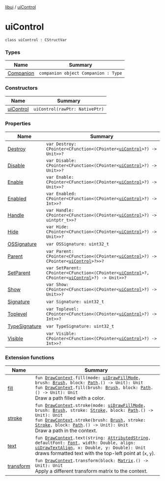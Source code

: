 [libui](../README.md) / [uiControl](README.md)

# uiControl

`class uiControl : CStructVar`

### Types

| Name | Summary |
|---|---|
| [Companion](-companion.md) | `companion object Companion : Type` |

### Constructors

| Name | Summary |
|---|---|
| [uiControl](ui-control.md) | `uiControl(rawPtr: NativePtr)` |

### Properties

| Name | Summary |
|---|---|
| [Destroy](-destroy.md) | `var Destroy: CPointer<CFunction<(CPointer<`[`uiControl`](README.md)`>?) -> Unit>>?` |
| [Disable](-disable.md) | `var Disable: CPointer<CFunction<(CPointer<`[`uiControl`](README.md)`>?) -> Unit>>?` |
| [Enable](-enable.md) | `var Enable: CPointer<CFunction<(CPointer<`[`uiControl`](README.md)`>?) -> Unit>>?` |
| [Enabled](-enabled.md) | `var Enabled: CPointer<CFunction<(CPointer<`[`uiControl`](README.md)`>?) -> Int>>?` |
| [Handle](-handle.md) | `var Handle: CPointer<CFunction<(CPointer<`[`uiControl`](README.md)`>?) -> uintptr_t>>?` |
| [Hide](-hide.md) | `var Hide: CPointer<CFunction<(CPointer<`[`uiControl`](README.md)`>?) -> Unit>>?` |
| [OSSignature](-o-s-signature.md) | `var OSSignature: uint32_t` |
| [Parent](-parent.md) | `var Parent: CPointer<CFunction<(CPointer<`[`uiControl`](README.md)`>?) -> CPointer<`[`uiControl`](README.md)`>?>>?` |
| [SetParent](-set-parent.md) | `var SetParent: CPointer<CFunction<(CPointer<`[`uiControl`](README.md)`>?, CPointer<`[`uiControl`](README.md)`>?) -> Unit>>?` |
| [Show](-show.md) | `var Show: CPointer<CFunction<(CPointer<`[`uiControl`](README.md)`>?) -> Unit>>?` |
| [Signature](-signature.md) | `var Signature: uint32_t` |
| [Toplevel](-toplevel.md) | `var Toplevel: CPointer<CFunction<(CPointer<`[`uiControl`](README.md)`>?) -> Int>>?` |
| [TypeSignature](-type-signature.md) | `var TypeSignature: uint32_t` |
| [Visible](-visible.md) | `var Visible: CPointer<CFunction<(CPointer<`[`uiControl`](README.md)`>?) -> Int>>?` |

### Extension functions

| Name | Summary |
|---|---|
| [fill](../../libui.ktx.draw/fill.md) | `fun `[`DrawContext`](../../libui.ktx/-draw-context.md)`.fill(mode: `[`uiDrawFillMode`](../ui-draw-fill-mode.md)`, brush: `[`Brush`](../../libui.ktx.draw/-brush/README.md)`, block: `[`Path`](../../libui.ktx.draw/-path/README.md)`.() -> Unit): Unit`<br>`fun `[`DrawContext`](../../libui.ktx/-draw-context.md)`.fill(brush: `[`Brush`](../../libui.ktx.draw/-brush/README.md)`, block: `[`Path`](../../libui.ktx.draw/-path/README.md)`.() -> Unit): Unit`<br>Draw a path filled with a color. |
| [stroke](../../libui.ktx.draw/stroke.md) | `fun `[`DrawContext`](../../libui.ktx/-draw-context.md)`.stroke(mode: `[`uiDrawFillMode`](../ui-draw-fill-mode.md)`, brush: `[`Brush`](../../libui.ktx.draw/-brush/README.md)`, stroke: `[`Stroke`](../../libui.ktx.draw/-stroke/README.md)`, block: `[`Path`](../../libui.ktx.draw/-path/README.md)`.() -> Unit): Unit`<br>`fun `[`DrawContext`](../../libui.ktx/-draw-context.md)`.stroke(brush: `[`Brush`](../../libui.ktx.draw/-brush/README.md)`, stroke: `[`Stroke`](../../libui.ktx.draw/-stroke/README.md)`, block: `[`Path`](../../libui.ktx.draw/-path/README.md)`.() -> Unit): Unit`<br>Draw a path in the context. |
| [text](../../libui.ktx.draw/text.md) | `fun `[`DrawContext`](../../libui.ktx/-draw-context.md)`.text(string: `[`AttributedString`](../../libui.ktx.draw/-attributed-string/README.md)`, defaultFont: `[`Font`](../../libui.ktx.draw/-font/README.md)`, width: Double, align: `[`uiDrawTextAlign`](../ui-draw-text-align.md)`, x: Double, y: Double): Unit`<br>draws formatted text with the top-left point at (`x`, `y`). |
| [transform](../../libui.ktx.draw/transform.md) | `fun `[`DrawContext`](../../libui.ktx/-draw-context.md)`.transform(block: `[`Matrix`](../../libui.ktx.draw/-matrix/README.md)`.() -> Unit): Unit`<br>Apply a different transform matrix to the context. |
